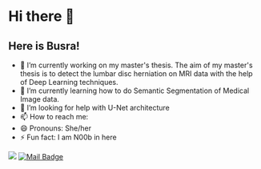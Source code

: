 # Hi there 👋
## Here is Busra!


- 🔭 I’m currently working on my master's thesis. The aim of my master's thesis is to detect the lumbar disc herniation on MRI data with the help of Deep Learning techniques.
- 🌱 I’m currently learning how to do Semantic Segmentation of Medical Image data.
- 🤔 I’m looking for help with U-Net architecture
- 📫 How to reach me: 
- 😄 Pronouns: She/her
- ⚡ Fun fact: I am N00b in here

 



[![](https://img.shields.io/badge/twitter-%231DA1F2.svg?&style=for-the-badge&logo=twitter&logoColor=white)](https://www.twitter.com/bnuratum)
[![Mail Badge](https://img.shields.io/badge/busranuratum@gmail.com-c14438?style=for-the-badge&logo=Gmail&logoColor=white&link=mailto:busranuratum@gmail.com)](mailto:busranuratum@gmail.com)


<!---

<p align="left"> <img src="https://komarev.com/ghpvc/?username=cobanov" alt="cobanov" /> </p>

# Interests
[![](https://img.shields.io/badge/python-cD1?style=for-the-badge&logo=python)]()
[![](https://img.shields.io/badge/pandas-cD1?style=for-the-badge&logo=pandas)]()
[![](https://img.shields.io/badge/Tensorflow-cD1?style=for-the-badge&logo=tensorflow)]()
[![](https://img.shields.io/badge/keras-cD1?style=for-the-badge&logo=keras)]()
[![](https://img.shields.io/badge/flask-cD1?style=for-the-badge&logo=flask)]()

[![](https://img.shields.io/twitter/follow/mertcobanov?style=social)](https://www.twitter.com/mertcobanov)
[![](https://img.shields.io/github/followers/cobanov?style=social)](https://www.github.com/cobanov)


## Blogs
### GitHub
* [Machine Learning'e Başlarken](https://cobanov.github.io/sss/)
* [Öğrenme Tekniklerim](https://cobanov.github.io/sss/)

### Medium
* [TensorBoard Rehberi](https://medium.com/deep-learning-turkiye/tensorboard-ba%C5%9Flang%C4%B1%C3%A7-rehberi-198ea522b01)
* [Bir Sinir Ağını Kağıda Dökelim](https://medium.com/deep-learning-turkiye/bir-sinir-a%C4%9F%C4%B1n%C4%B1-ka%C4%9F%C4%B1da-d%C3%B6kelim-4bb644fa8840)
* [Veri Görselleştirme 4.0](https://medium.com/@mertcobanov/veri-g%C3%B6rselle%C5%9Ftirme-4-0-849a7903952b)
* [Keras ile Nesne Tanıma Uygulamaları](https://medium.com/deep-learning-turkiye/keras-ile-nesne-tan%C4%B1ma-uygulamalar%C4%B1-5142e71aeadb)
* [Türkçe Markdown Rehberi](https://medium.com/deep-learning-turkiye/t%C3%BCrk%C3%A7e-markdown-rehberi-61779d2e2a96)
--->


